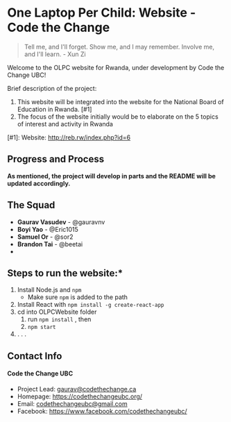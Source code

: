 # One Laptop Per Child: Website - Code the Change
> Tell me, and I'll forget. Show me, and I may remember. Involve me, and I'll learn. - Xun Zi

Welcome to the OLPC website for Rwanda, under development by Code the Change UBC!

Brief description of the project:
1. This website will be integrated into the website for the National Board of Education in Rwanda. [#1] 
2. The focus of the website initially would be to elaborate on the 5 topics of interest and activity in Rwanda

[#1]: Website: http://reb.rw/index.php?id=6

## Progress and Process

**As mentioned, the project will develop in parts and the README will be updated accordingly.**

## The Squad
- **Gaurav Vasudev** - @gauravnv 
- **Boyi Yao** - @Eric1015
- **Samuel Or** - @sor2
- **Brandon Tai** - @beetai
-  
## Steps  to run the website:*

1. Install Node.js and `npm`
    - Make sure `npm` is added to the path
2. Install React with `npm install -g create-react-app`
3. cd into OLPCWebsite folder 
    1.  run `npm install` , then
    2. `npm start`
4. .
  .
  .

## Contact Info
#### Code the Change UBC
* Project Lead: gaurav@codethechange.ca
* Homepage: https://codethechangeubc.org/
* Email: codethechangeubc@gmail.com
* Facebook: https://www.facebook.com/codethechangeubc/